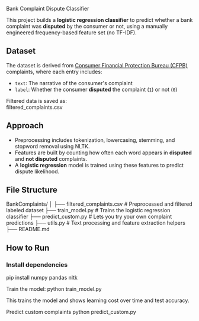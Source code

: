 Bank Complaint Dispute Classifier

This project builds a **logistic regression classifier** to predict whether a bank complaint was **disputed** by the consumer or not, using a manually engineered frequency-based feature set (no TF-IDF).

## Dataset

The dataset is derived from [Consumer Financial Protection Bureau (CFPB)](https://www.kaggle.com/code/shtrausslearning/banking-consumer-complaint-analysis) complaints, where each entry includes:

- `text`: The narrative of the consumer's complaint
- `label`: Whether the consumer **disputed** the complaint (`1`) or not (`0`)

Filtered data is saved as:  
filtered_complaints.csv

## Approach

- Preprocessing includes tokenization, lowercasing, stemming, and stopword removal using NLTK.
- Features are built by counting how often each word appears in **disputed** and **not disputed** complaints.
- A **logistic regression** model is trained using these features to predict dispute likelihood.

## File Structure

BankComplaints/
│
├── filtered_complaints.csv # Preprocessed and filtered labeled dataset
├── train_model.py # Trains the logistic regression classifier
├── predict_custom.py # Lets you try your own complaint predictions
├── utils.py # Text processing and feature extraction helpers
├── README.md 

## How to Run

### Install dependencies

pip install numpy pandas nltk

Train the model:
python train_model.py

This trains the model and shows learning cost over time and test accuracy.

Predict custom complaints
python predict_custom.py